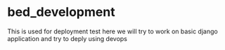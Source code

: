 # bed_development
This is used for deployment test
here we will try to work on basic django application and try to deply using devops
